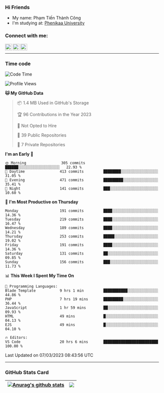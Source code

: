 ### Hi Friends

- My name: Phạm Tiến Thành Công
- I'm studying at: [Phenikaa University]


### Connect with me:
[<img align="left" alt="PhamTienThanhCong | Facebook" width="22px" src="https://upload.wikimedia.org/wikipedia/commons/thumb/1/16/Facebook-icon-1.png/640px-Facebook-icon-1.png" />][facebook]
[<img align="left" alt="PhamTienThanhCong | Zalo" width="22px" src="https://www.anphatpc.com.vn/template/anphat_2020v2/images/icon-zalo.jpg" />][zalo]
[<img align="left" alt="PhamTienThanhCong | LinkedIn" width="22px" src="https://cdn3.iconfinder.com/data/icons/inficons/512/linkedin.png" />][linkedin]

<br />

---

### Time code

<!--START_SECTION:waka-->
![Code Time](http://img.shields.io/badge/Code%20Time-912%20hrs%2017%20mins-blue)

![Profile Views](http://img.shields.io/badge/Profile%20Views-3-blue)

**🐱 My GitHub Data** 

> 📦 1.4 MB Used in GitHub's Storage 
 > 
> 🏆 96 Contributions in the Year 2023
 > 
> 🚫 Not Opted to Hire
 > 
> 📜 39 Public Repositories 
 > 
> 🔑 7 Private Repositories 
 > 
**I'm an Early 🐤** 

```text
🌞 Morning                305 commits         ██████░░░░░░░░░░░░░░░░░░░   22.93 % 
🌆 Daytime                413 commits         ████████░░░░░░░░░░░░░░░░░   31.05 % 
🌃 Evening                471 commits         █████████░░░░░░░░░░░░░░░░   35.41 % 
🌙 Night                  141 commits         ███░░░░░░░░░░░░░░░░░░░░░░   10.60 % 
```
📅 **I'm Most Productive on Thursday** 

```text
Monday                   191 commits         ████░░░░░░░░░░░░░░░░░░░░░   14.36 % 
Tuesday                  219 commits         ████░░░░░░░░░░░░░░░░░░░░░   16.47 % 
Wednesday                189 commits         ████░░░░░░░░░░░░░░░░░░░░░   14.21 % 
Thursday                 253 commits         █████░░░░░░░░░░░░░░░░░░░░   19.02 % 
Friday                   191 commits         ████░░░░░░░░░░░░░░░░░░░░░   14.36 % 
Saturday                 131 commits         ██░░░░░░░░░░░░░░░░░░░░░░░   09.85 % 
Sunday                   156 commits         ███░░░░░░░░░░░░░░░░░░░░░░   11.73 % 
```


📊 **This Week I Spent My Time On** 

```text
💬 Programming Languages: 
Blade Template           9 hrs 1 min         ███████████░░░░░░░░░░░░░░   44.86 % 
PHP                      7 hrs 19 mins       █████████░░░░░░░░░░░░░░░░   36.44 % 
JavaScript               1 hr 59 mins        ██░░░░░░░░░░░░░░░░░░░░░░░   09.93 % 
HTML                     49 mins             █░░░░░░░░░░░░░░░░░░░░░░░░   04.13 % 
EJS                      49 mins             █░░░░░░░░░░░░░░░░░░░░░░░░   04.10 % 

🔥 Editors: 
VS Code                  20 hrs 6 mins       █████████████████████████   100.00 % 
```


 Last Updated on 07/03/2023 08:43:56 UTC
<!--END_SECTION:waka-->

---

### GitHub Stats Card

| <a href="https://github.com/phamtienthanhcong"><img align="center" src="https://github-readme-stats.vercel.app/api?username=PhamTienThanhCong&show_icons=true&include_all_commits=true&theme=buefy&hide_border=true&theme=ocean_dark" alt="Anurag's github stats" /></a> | <a href="https://github.com/phamtienthanhcong"><img align="center" src="https://github-readme-stats.vercel.app/api/top-langs/?username=PhamTienThanhCong&layout=compact&theme=buefy&hide_border=true&theme=ocean_dark" /></a> |
| ------------- | ------------- |

[Phenikaa University]: https://phenikaa-uni.edu.vn/vi
[facebook]: https://www.facebook.com/phamtienthanhcong
[linkedin]: https://linkedin.com/in/phamtienthanhcong
[zalo]: https://zalo.me/0396396332
[tiktok]: https://www.tiktok.com/@phamtienthanhcong
[web]: https://github.com/PhamTienThanhCong/web_dev
[min project]: https://github.com/PhamTienThanhCong/Project-Of-Web
[c and cpp]: https://github.com/PhamTienThanhCong/Code_C_and_Cpro
[python]: https://github.com/PhamTienThanhCong/Python_beginer

